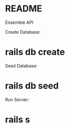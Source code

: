 # README

Ensemble API

Create Database:
# rails db create

Seed Database:
# rails db seed

Run Server:
# rails s
